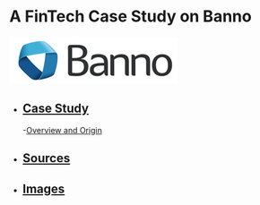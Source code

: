 # A FinTech Case Study on Banno
![Banno Logo](images/banno-logo.png)

- ## [Case Study](case-study/README.md)
	-[Overview and Origin](case-study/overview-and-origin.md)
- ## [Sources](sources/all-sources.md)

- ## [Images](images)





